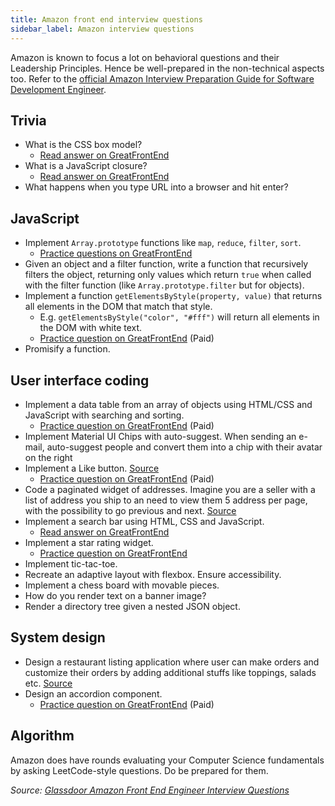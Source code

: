 ```yaml
---
title: Amazon front end interview questions
sidebar_label: Amazon interview questions
---
```


Amazon is known to focus a lot on behavioral questions and their Leadership Principles. Hence be well-prepared in the non-technical aspects too. Refer to the [official Amazon Interview Preparation Guide for Software Development Engineer](https://amazonsdeinterviewprep.splashthat.com/).

## Trivia

- What is the CSS box model?
  - [Read answer on GreatFrontEnd](https://www.greatfrontend.com/questions/quiz/explain-your-understanding-of-the-box-model-and-how-you-would-tell-the-browser-in-css-to-render-your-layout-in-different-box-models)
- What is a JavaScript closure?
  - [Read answer on GreatFrontEnd](https://www.greatfrontend.com/questions/quiz/what-is-a-closure-and-how-why-would-you-use-one)
- What happens when you type URL into a browser and hit enter?

## JavaScript

- Implement `Array.prototype` functions like `map`, `reduce`, `filter`, `sort`.
  - [Practice questions on GreatFrontEnd](https://www.greatfrontend.com/questions/js/coding/utilities)
- Given an object and a filter function, write a function that recursively filters the object, returning only values which return `true` when called with the filter function (like `Array.prototype.filter` but for objects).
- Implement a function `getElementsByStyle(property, value)` that returns all elements in the DOM that match that style.
  - E.g. `getElementsByStyle("color", "#fff")` will return all elements in the DOM with white text.
  - [Practice question on GreatFrontEnd](https://www.greatfrontend.com/questions/javascript/get-elements-by-class-name) (Paid)
- Promisify a function.

## User interface coding

- Implement a data table from an array of objects using HTML/CSS and JavaScript with searching and sorting.
  - [Practice question on GreatFrontEnd](https://www.greatfrontend.com/questions/javascript/data-selection) (Paid)
- Implement Material UI Chips with auto-suggest. When sending an e-mail, auto-suggest people and convert them into a chip with their avatar on the right
- Implement a Like button. [Source](https://leetcode.com/discuss/interview-question/1719943/Amazon-or-Phone-Screen-or-FEE-L5-or-Like-Button)
  - [Practice question on GreatFrontEnd](https://www.greatfrontend.com/questions/user-interface/like-button) (Paid)
- Code a paginated widget of addresses. Imagine you are a seller with a list of address you ship to an need to view them 5 address per page, with the possibility to go previous and next. [Source](<https://leetcode.com/discuss/interview-question/1984996/Amazon-Virtual-Onsite-April-2022-FrontEnd-Engineer-II-(L5)Vancouver-Offer>)
- Implement a search bar using HTML, CSS and JavaScript.
  - [Read answer on GreatFrontEnd](https://www.greatfrontend.com/questions/system-design/autocomplete)
- Implement a star rating widget.
  - [Practice question on GreatFrontEnd](https://www.greatfrontend.com/questions/user-interface/star-rating)
- Implement tic-tac-toe.
- Recreate an adaptive layout with flexbox. Ensure accessibility.
- Implement a chess board with movable pieces.
- How do you render text on a banner image?
- Render a directory tree given a nested JSON object.

## System design

- Design a restaurant listing application where user can make orders and customize their orders by adding additional stuffs like toppings, salads etc. [Source](<https://leetcode.com/discuss/interview-question/1984996/Amazon-Virtual-Onsite-April-2022-FrontEnd-Engineer-II-(L5)Vancouver-Offer>)
- Design an accordion component.
  - [Practice question on GreatFrontEnd](https://www.greatfrontend.com/questions/user-interface/accordion) (Paid)

## Algorithm

Amazon does have rounds evaluating your Computer Science fundamentals by asking LeetCode-style questions. Do be prepared for them.

_Source: [Glassdoor Amazon Front End Engineer Interview Questions](https://www.glassdoor.sg/Interview/Amazon-Front-End-Engineer-Interview-Questions-EI_IE6036.0,6_KO7,25.htm)_
